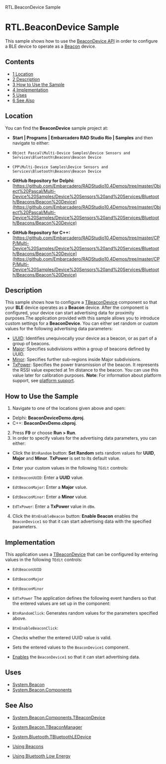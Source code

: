 RTL.BeaconDevice Sample[]()
# RTL.BeaconDevice Sample 


This sample shows how to use the [BeaconDevice API](http://docwiki.embarcadero.com/Libraries/en/System.Beacon.Components.TBeaconDevice) in order to configure a BLE device to operate as a [Beacon](http://docwiki.embarcadero.com/Libraries/en/System.Beacon.Components.TBeacon) device.
## Contents



* [1 Location](#Location)
* [2 Description](#Description)
* [3 How to Use the Sample](#How_to_Use_the_Sample)
* [4 Implementation](#Implementation)
* [5 Uses](#Uses)
* [6 See Also](#See_Also)


## Location 

You can find the **BeaconDevice** sample project at:
* **Start | Programs | Embarcadero RAD Studio Rio | Samples** and then navigate to either:

* `Object Pascal\Multi-Device Samples\Device Sensors and Services\Bluetooth\Beacons\Beacon Device`
* `CPP\Multi-Device Samples\Device Sensors and Services\Bluetooth\Beacons\Beacon Device`

* **GitHub Repository for Delphi:**[https://github.com/Embarcadero/RADStudio10.4Demos/tree/master/Object%20Pascal/Multi-Device%20Samples/Device%20Sensors%20and%20Services/Bluetooth/Beacons/Beacon%20Device](https://github.com/Embarcadero/RADStudio10.4Demos/tree/master/Object%20Pascal/Multi-Device%20Samples/Device%20Sensors%20and%20Services/Bluetooth/Beacons/Beacon%20Device)
* **GitHub Repository for C++:**[https://github.com/Embarcadero/RADStudio10.4Demos/tree/master/CPP/Multi-Device%20Samples/Device%20Sensors%20and%20Services/Bluetooth/Beacons/Beacon%20Device](https://github.com/Embarcadero/RADStudio10.4Demos/tree/master/CPP/Multi-Device%20Samples/Device%20Sensors%20and%20Services/Bluetooth/Beacons/Beacon%20Device)

## Description 

This sample shows how to configure a [TBeaconDevice](http://docwiki.embarcadero.com/Libraries/en/System.Beacon.Components.TBeaconDevice) component so that your **BLE** device operates as a **Beacon** device. After the component is configured, your device can start advertising data for proximity purposes.The application provided with this sample allows you to introduce custom settings for a **BeaconDevice**. 
You can either set random or custom values for the following advertising data parameters:

* [UUID](http://docwiki.embarcadero.com/Libraries/en/System.Beacon.Components.TCustomBeaconDevice.GUID): Identifies unequivocally your device as a beacon, or as part of a group of beacons.
* [Major](http://docwiki.embarcadero.com/Libraries/en/System.Beacon.Components.TCustomBeaconDevice.Major): Specifies subdivisions within a group of beacons defined by UUID.
* [Minor](http://docwiki.embarcadero.com/Libraries/en/System.Beacon.Components.TCustomBeaconDevice.Minor): Specifies further sub-regions inside Major subdivisions.
* [TxPower](http://docwiki.embarcadero.com/Libraries/en/System.Beacon.Components.TCustomBeaconDevice.TxPower): Specifies the power transmission of the beacon. It represents the RSSI value expected at 1m distance to the beacon. You can use this value later for calibration purposes.
**Note**: For information about platform support, see [platform support](http://docwiki.embarcadero.com/RADStudio/en/Using_Beacons#Platform_Support).
## How to Use the Sample 


1.  Navigate to one of the locations given above and open:

*  Delphi: **BeaconDeviceDemo.dproj**.
*  C++: **BeaconDevDemo.cbproj**.

2.  Press **F9** or choose **Run > Run**.
3.  In order to specify values for the advertising data parameters, you can either:

*  Click the `BtnRandom` button: **Set Random** sets random values for **UUID**, **Major** and **Minor**. **TxPower** is set to its default value.
*  Enter your custom values in the following `TEdit` controls:


* `EdtBeaconUUID`: Enter a **UUID** value.
* `EdtBeaconMajor`: Enter a **Major** value.
* `EdtBeaconMinor`: Enter a **Minor** value.
* `EdTxPower`: Enter a **TxPower** value in `dBm`.

4.  Click the `BtnEnableBeacon` button: **Enable Beacon** enables the `BeaconDevice1` so that it can start advertising data with the specified parameters.

## Implementation 

This application uses a [TBeaconDevice](http://docwiki.embarcadero.com/Libraries/en/System.Beacon.Components.TBeaconDevice) that can be configured by entering values in the following `TEdit` controls:
* `EdtBeaconUUID`
* `EdtBeaconMajor`
* `EdtBeaconMinor`
* `EdTxPower`
The application defines the following event handlers so that the entered values are set up in the component:
* `BtnRandomClick`: Generates random values for the parameters specified above.
* `BtnEnableBeaconClick`:

*  Checks whether the entered UUID value is valid.
*  Sets the entered values to the `BeaconDevice1` component.
* [Enables](http://docwiki.embarcadero.com/Libraries/en/System.Beacon.Components.TCustomBeaconDevice.Enabled) the `BeaconDevice1` so that it can start advertising data.

## Uses 


* [System.Beacon](http://docwiki.embarcadero.com/Libraries/en/System.Beacon)
* [System.Beacon.Components](http://docwiki.embarcadero.com/Libraries/en/System.Beacon.Components)

## See Also 


* [System.Beacon.Components.TBeaconDevice](http://docwiki.embarcadero.com/Libraries/en/System.Beacon.Components.TBeaconDevice)
* [System.Beacon.TBeaconManager](http://docwiki.embarcadero.com/Libraries/en/System.Beacon.TBeaconManager)
* [System.Bluetooth.TBluetoothLEDevice](http://docwiki.embarcadero.com/Libraries/en/System.Bluetooth.TBluetoothLEDevice)

* [Using Beacons](http://docwiki.embarcadero.com/RADStudio/en/Using_Beacons)
* [Using Bluetooth Low Energy](http://docwiki.embarcadero.com/RADStudio/en/Using_Bluetooth_Low_Energy)





